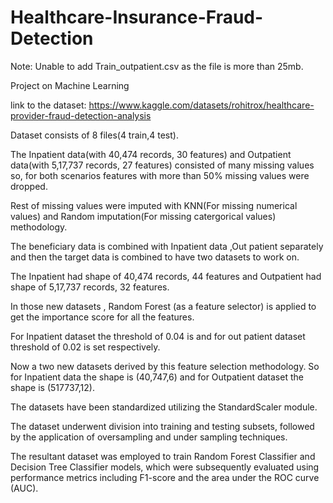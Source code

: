 # Healthcare-Insurance-Fraud-Detection

Note: Unable to add Train_outpatient.csv as the file is more than 25mb.

Project on Machine Learning

link to the dataset: https://www.kaggle.com/datasets/rohitrox/healthcare-provider-fraud-detection-analysis

Dataset consists of 8 files(4 train,4 test).

The Inpatient data(with 40,474 records, 30 features) and Outpatient data(with 5,17,737 records, 27 features) consisted of many missing values so, for both scenarios features with more than 50% missing values were dropped.

Rest of missing values were imputed with KNN(For missing numerical values) and Random imputation(For missing catergorical values) methodology.

The beneficiary data is combined with Inpatient data ,Out patient separately and then the target data is combined to have two datasets to work on.

The Inpatient had shape of 40,474 records, 44 features and Outpatient had shape of 5,17,737 records, 32 features.

In those new datasets , Random Forest (as a feature selector) is applied to get the importance score for all the features.

For Inpatient dataset the threshold of 0.04 is and for out patient dataset threshold of 0.02 is set respectively.

Now a two new datasets derived by this feature selection methodology. So for Inpatient data the shape is (40,747,6) and for Outpatient dataset the shape is (517737,12).

The datasets have been standardized utilizing the StandardScaler module.

The dataset underwent division into training and testing subsets, followed by the application of oversampling and under sampling techniques.

The resultant dataset was employed to train Random Forest Classifier and Decision Tree Classifier models, which were subsequently evaluated using performance metrics including F1-score and the area under the ROC curve (AUC).
